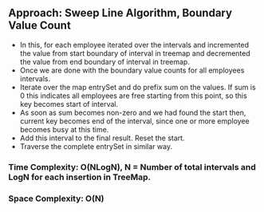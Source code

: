 ## Approach: Sweep Line Algorithm, Boundary Value Count
* In this, for each employee iterated over the intervals and incremented the value from start boundary of interval in treemap and decremented the value from end boundary of interval in treemap.
* Once we are done with the boundary value counts for all employees intervals.
* Iterate over the map entrySet and do prefix sum on the values. If sum is 0 this indicates all employees are free starting from this point, so this key becomes start of interval.
* As soon as sum becomes non-zero and we had found the start then, current key becomes end of the interval, since one or more employee becomes busy at this time.
* Add this interval to the final result. Reset the start.
* Traverse the complete entrySet in similar way.
​
### Time Complexity: O(NLogN), N = Number of total intervals and LogN for each insertion in TreeMap.
### Space Complexity: O(N)